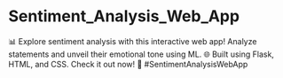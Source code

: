 # Sentiment_Analysis_Web_App
📊 Explore sentiment analysis with this interactive web app! Analyze statements and unveil their emotional tone using ML. 🌐 Built using Flask, HTML, and CSS. Check it out now! 🚀 #SentimentAnalysisWebApp
